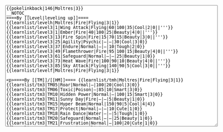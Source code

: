 </p><textarea readonly="" accesskey="," id="wpTextbox1" cols="80" rows="25" style="" class="mw-editfont-monospace" lang="en" dir="ltr" name="wpTextbox1">{{pokelinkback|146|Moltres|3}}
__NOTOC__
====By [[Level|leveling up]]====
{{learnlist/levelh|Moltres|Fire|Flying|3|1}}
{{learnlist/level3|1|Wing Attack|Flying|60|100|35|Cool|2|0||'''}}
{{learnlist/level3|1|Ember|Fire|40|100|25|Beauty|4|0||'''}}
{{learnlist/level3|13|Fire Spin|Fire|15|70|15|Beauty|3|0||'''}}
{{learnlist/level3|25|Agility|Psychic|—|—|30|Cool|3|0}}
{{learnlist/level3|37|Endure|Normal|—|—|10|Tough|2|0}}
{{learnlist/level3|49|Flamethrower|Fire|95|100|15|Beauty|4|0||'''}}
{{learnlist/level3|61|Safeguard|Normal|—|—|25|Beauty|1|0}}
{{learnlist/level3|73|Heat Wave|Fire|100|90|10|Beauty|4|0||'''}}
{{learnlist/level3|85|Sky Attack|Flying|140|90|5|Cool|3|0||'''}}
{{learnlist/levelf|Moltres|Fire|Flying|3|1}}

====By [[TM]]/[[HM]]====
{{learnlist/tmh|Moltres|Fire|Flying|3|1}}
{{learnlist/tm3|TM05|Roar|Normal|—|100|20|Cool|3|0}}
{{learnlist/tm3|TM06|Toxic|Poison|—|85|10|Smart|3|0}}
{{learnlist/tm3|TM10|Hidden Power|Normal|—|100|15|Smart|3|0}}
{{learnlist/tm3|TM11|Sunny Day|Fire|—|—|5|Beauty|1|0}}
{{learnlist/tm3|TM15|Hyper Beam|Normal|150|90|5|Cool|4|4}}
{{learnlist/tm3|TM17|Protect|Normal|—|—|10|Cute|1|0}}
{{learnlist/tm3|TM18|Rain Dance|Water|—|—|5|Tough|1|0}}
{{learnlist/tm3|TM20|Safeguard|Normal|—|—|25|Beauty|1|0}}
{{learnlist/tm3|TM21|Frustration|Normal|—|100|20|Cute|1|0}}
{{learnlist/tm3|TM27|Return|Normal|—|100|20|Cute|1|0}}
{{learnlist/tm3|TM32|Double Team|Normal|—|—|15|Cool|2|0}}
{{learnlist/tm3|TM35|Flamethrower|Fire|95|100|15|Beauty|4|0||'''}}
{{learnlist/tm3|TM37|Sandstorm|Rock|—|—|10|Tough|3|0}}
{{learnlist/tm3|TM38|Fire Blast|Fire|120|85|5|Beauty|4|0||'''}}
{{learnlist/tm3|TM40|Aerial Ace|Flying|60|—|20|Cool|2|0||'''}}
{{learnlist/tm3|TM42|Facade|Normal|70|100|20|Cute|2|0}}
{{learnlist/tm3|TM43|Secret Power|Normal|70|100|20|Smart|1|0}}
{{learnlist/tm3|TM44|Rest|Psychic|—|—|10|Cute|2|0}}
{{learnlist/tm3|TM47|Steel Wing|Steel|70|90|25|Cool|2|0}}
{{learnlist/tm3|TM50|Overheat|Fire|140|90|5|Beauty|6|0||'''}}
{{learnlist/tm3|HM02|Fly|Flying|70|95|15|Smart|1|0||'''}}
{{learnlist/tm3|HM06|Rock Smash|Fighting|20|100|15|Tough|1|0}}
{{learnlist/tmf|Moltres|Fire|Flying|3|1}}

====By {{pkmn|breeding}}====
{{learnlist/breedh|Moltres|Fire|Flying|3|1}}
{{learnlist/breed3null}}
{{learnlist/breedf|Moltres|Fire|Flying|3|1}}

====By [[Move Tutor|tutoring]]====
{{learnlist/tutorh|Moltres|Fire|Flying|3|1}}
{{learnlist/tutor3|Double-Edge|Normal|120|100|15|Tough|6|0|||yes|yes|yes}}
{{learnlist/tutor3|Endure|Normal|—|—|10|Tough|2|0|||no|yes|no}}
{{learnlist/tutor3|Mimic|Normal|—|—|10|Cute|1|0|||yes|yes|yes}}
{{learnlist/tutor3|Mud-Slap|Ground|20|100|10|Cute|2|1|||no|yes|no}}
{{learnlist/tutor3|Sky Attack|Flying|140|90|5|Cool|3|0||'''|no|no|yes}}
{{learnlist/tutor3|Sleep Talk|Normal|—|—|10|Cute|3|0|||no|yes|no}}
{{learnlist/tutor3|Snore|Normal|40|100|15|Cute|4|0|||no|yes|no}}
{{learnlist/tutor3|Substitute|Normal|—|—|10|Smart|2|0|||yes|yes|yes}}
{{learnlist/tutor3|Swagger|Normal|—|90|15|Cute|2|0|||no|yes|yes}}
{{learnlist/tutor3|Swift|Normal|60|—|20|Cool|2|0|||no|yes|no}}
{{learnlist/tutorf|Moltres|Fire|Flying|3|1}}

====Special moves====
{{Shadow moves|146|50|Shadow Break|Shadow Fire|Shadow Mist|Shadow Shed|Morning Sun|Normal|Will-O-Wisp|Fire|Extrasensory|Psychic|Flamethrower|Fire|XD|fire|flying}}

[[fr:Sulfura/Génération 3]]
[[it:Moltres/Mosse apprese in terza generazione]]
[[zh:火焰鸟/第三世代招式表]]
